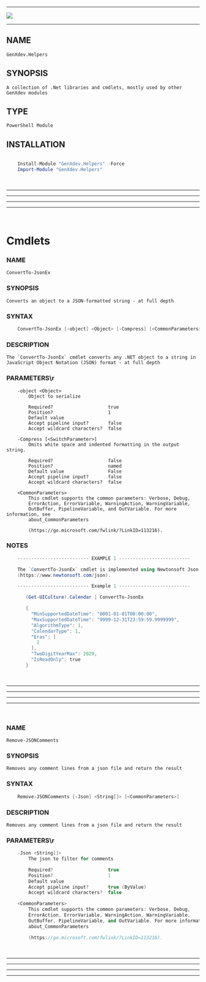 <hr/>

![](https://genxdev.net/Powershell.jpg)

<hr/>

## NAME

    GenXdev.Helpers

## SYNOPSIS

    A collection of .Net libraries and cmdlets, mostly used by other GenXdev modules

## TYPE
    PowerShell Module

## INSTALLATION
````Powershell

    Install-Module "GenXdev.Helpers" -Force
    Import-Module "GenXdev.Helpers"

````

<br/><hr/><hr/><hr/><hr/><br/>

# Cmdlets

### NAME
    ConvertTo-JsonEx

### SYNOPSIS
    Converts an object to a JSON-formatted string - at full depth

### SYNTAX
````Powershell
    ConvertTo-JsonEx [-object] <Object> [-Compress] [<CommonParameters>]
````
### DESCRIPTION
    The `ConvertTo-JsonEx` cmdlet converts any .NET object to a string in
    JavaScript Object Notation (JSON) format - at full depth
### PARAMETERS\r
````
    -object <Object>
        Object to serialize

        Required?                    true
        Position?                    1
        Default value
        Accept pipeline input?       false
        Accept wildcard characters?  false

    -Compress [<SwitchParameter>]
        Omits white space and indented formatting in the output string.

        Required?                    false
        Position?                    named
        Default value                False
        Accept pipeline input?       false
        Accept wildcard characters?  false

    <CommonParameters>
        This cmdlet supports the common parameters: Verbose, Debug,
        ErrorAction, ErrorVariable, WarningAction, WarningVariable,
        OutBuffer, PipelineVariable, and OutVariable. For more information, see
        about_CommonParameters

        (https://go.microsoft.com/fwlink/?LinkID=113216).
````
### NOTES
````Powershell
    -------------------------- EXAMPLE 1 --------------------------

    The `ConvertTo-JsonEx` cmdlet is implemented using Newtonsoft Json.NET
    (https://www.newtonsoft.com/json).

    -------------------------- Example 1 --------------------------

       (Get-UICulture).Calendar | ConvertTo-JsonEx

       {
         "MinSupportedDateTime": "0001-01-01T00:00:00",
         "MaxSupportedDateTime": "9999-12-31T23:59:59.9999999",
         "AlgorithmType": 1,
         "CalendarType": 1,
         "Eras": [
           1
         ],
         "TwoDigitYearMax": 2029,
         "IsReadOnly": true
       }
````

<br/><hr/><hr/><hr/><hr/><br/>

### NAME
    Remove-JSONComments

### SYNOPSIS
    Removes any comment lines from a json file and return the result

### SYNTAX
````Powershell
    Remove-JSONComments [-Json] <String[]> [<CommonParameters>]
````
### DESCRIPTION
    Removes any comment lines from a json file and return the result

### PARAMETERS\r
````l
    -Json <String[]>
        The json to filter for comments

        Required?                    true
        Position?                    1
        Default value
        Accept pipeline input?       true (ByValue)
        Accept wildcard characters?  false

    <CommonParameters>
        This cmdlet supports the common parameters: Verbose, Debug,
        ErrorAction, ErrorVariable, WarningAction, WarningVariable,
        OutBuffer, PipelineVariable, and OutVariable. For more information, see
        about_CommonParameters

        (https://go.microsoft.com/fwlink/?LinkID=113216).
````

<br/><hr/><hr/><hr/><hr/><br/>
